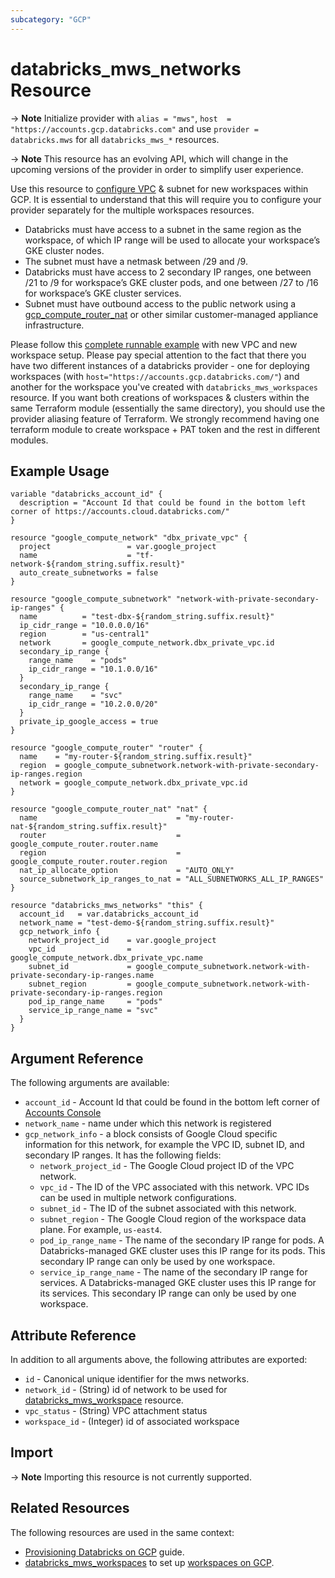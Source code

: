 ```yaml
---
subcategory: "GCP"
---
```

# databricks_mws_networks Resource

-> **Note** Initialize provider with `alias = "mws"`, `host  = "https://accounts.gcp.databricks.com"` and use `provider = databricks.mws` for all `databricks_mws_*` resources.

-> **Note** This resource has an evolving API, which will change in the upcoming versions of the provider in order to simplify user experience.

Use this resource to [configure VPC](https://docs.gcp.databricks.com/administration-guide/cloud-configurations/gcp/customer-managed-vpc.html) & subnet for new workspaces within GCP. It is essential to understand that this will require you to configure your provider separately for the multiple workspaces resources.

* Databricks must have access to a subnet in the same region as the workspace, of which IP range will be used to allocate your workspace’s GKE cluster nodes.
* The subnet must have a netmask between /29 and /9.
* Databricks must have access to 2 secondary IP ranges, one between /21 to /9 for workspace’s GKE cluster pods, and one between /27 to /16 for workspace’s GKE cluster services.
* Subnet must have outbound access to the public network using a [gcp_compute_router_nat](https://registry.terraform.io/providers/hashicorp/google/latest/docs/resources/compute_router_nat) or other similar customer-managed appliance infrastructure.

Please follow this [complete runnable example](../guides/gcp-workspace.md) with new VPC and new workspace setup. Please pay special attention to the fact that there you have two different instances of a databricks provider - one for deploying workspaces (with `host="https://accounts.gcp.databricks.com/"`) and another for the workspace you've created with `databricks_mws_workspaces` resource. If you want both creations of workspaces & clusters within the same Terraform module (essentially the same directory), you should use the provider aliasing feature of Terraform. We strongly recommend having one terraform module to create workspace + PAT token and the rest in different modules.

## Example Usage

```hcl
variable "databricks_account_id" {
  description = "Account Id that could be found in the bottom left corner of https://accounts.cloud.databricks.com/"
}

resource "google_compute_network" "dbx_private_vpc" {
  project                 = var.google_project
  name                    = "tf-network-${random_string.suffix.result}"
  auto_create_subnetworks = false
}

resource "google_compute_subnetwork" "network-with-private-secondary-ip-ranges" {
  name          = "test-dbx-${random_string.suffix.result}"
  ip_cidr_range = "10.0.0.0/16"
  region        = "us-central1"
  network       = google_compute_network.dbx_private_vpc.id
  secondary_ip_range {
    range_name    = "pods"
    ip_cidr_range = "10.1.0.0/16"
  }
  secondary_ip_range {
    range_name    = "svc"
    ip_cidr_range = "10.2.0.0/20"
  }
  private_ip_google_access = true
}

resource "google_compute_router" "router" {
  name    = "my-router-${random_string.suffix.result}"
  region  = google_compute_subnetwork.network-with-private-secondary-ip-ranges.region
  network = google_compute_network.dbx_private_vpc.id
}

resource "google_compute_router_nat" "nat" {
  name                               = "my-router-nat-${random_string.suffix.result}"
  router                             = google_compute_router.router.name
  region                             = google_compute_router.router.region
  nat_ip_allocate_option             = "AUTO_ONLY"
  source_subnetwork_ip_ranges_to_nat = "ALL_SUBNETWORKS_ALL_IP_RANGES"
}

resource "databricks_mws_networks" "this" {
  account_id   = var.databricks_account_id
  network_name = "test-demo-${random_string.suffix.result}"
  gcp_network_info {
    network_project_id    = var.google_project
    vpc_id                = google_compute_network.dbx_private_vpc.name
    subnet_id             = google_compute_subnetwork.network-with-private-secondary-ip-ranges.name
    subnet_region         = google_compute_subnetwork.network-with-private-secondary-ip-ranges.region
    pod_ip_range_name     = "pods"
    service_ip_range_name = "svc"
  }
}
```

## Argument Reference

The following arguments are available:

* `account_id` - Account Id that could be found in the bottom left corner of [Accounts Console](https://accounts.cloud.databricks.com/)
* `network_name` - name under which this network is registered
* `gcp_network_info` - a block consists of Google Cloud specific information for this network, for example the VPC ID, subnet ID, and secondary IP ranges. It has the following fields:
  * `network_project_id` - The Google Cloud project ID of the VPC network.
  * `vpc_id` - The ID of the VPC associated with this network. VPC IDs can be used in multiple network configurations.
  * `subnet_id` - The ID of the subnet associated with this network.
  * `subnet_region` - The Google Cloud region of the workspace data plane. For example, `us-east4`.
  * `pod_ip_range_name` - The name of the secondary IP range for pods. A Databricks-managed GKE cluster uses this IP range for its pods. This secondary IP range can only be used by one workspace.
  * `service_ip_range_name` - The name of the secondary IP range for services. A Databricks-managed GKE cluster uses this IP range for its services. This secondary IP range can only be used by one workspace.

## Attribute Reference

In addition to all arguments above, the following attributes are exported:

* `id` - Canonical unique identifier for the mws networks.
* `network_id` - (String) id of network to be used for [databricks_mws_workspace](mws_workspaces_gcp.md) resource.
* `vpc_status` - (String) VPC attachment status
* `workspace_id` - (Integer) id of associated workspace

## Import

-> **Note** Importing this resource is not currently supported.

## Related Resources

The following resources are used in the same context:

* [Provisioning Databricks on GCP](../guides/gcp-workspace.md) guide.
* [databricks_mws_workspaces](mws_workspaces_gcp.md) to set up [workspaces on GCP](https://docs.gcp.databricks.com/administration-guide/account-settings-gcp/workspaces.html).
